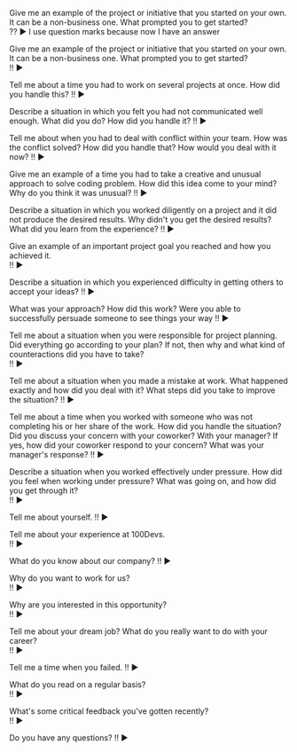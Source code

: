 Give me an example of the project or initiative that you started on your own. It can be a non-business one. What prompted you to get started?  
??
▶ I use question marks because now I have an answer
<!--SR:!2022-08-19,3,250!2022-08-19,3,250-->

Give me an example of the project or initiative that you started on your own. It can be a non-business one. What prompted you to get started?  
!! 
▶  

Tell me about a time you had to work on several projects at once. How did you handle this?
!! 
▶ 

Describe a situation in which you felt you had not communicated well enough. What did you do? How did you handle it? 
!!
▶ 

Tell me about when you had to deal with conflict within your team. How was the conflict solved? How did you handle that? How would you deal with it now?
!!
▶

Give me an example of a time you had to take a creative and unusual approach to solve coding problem. How did this idea come to your mind? Why do you think it was unusual? 
!! 
▶

Describe a situation in which you worked diligently on a project and it did not produce the desired results. Why didn't you get the desired results? What did you learn from the experience? 
!! 
▶

Give an example of an important project goal you reached and how you achieved it.  
!!
▶

Describe a situation in which you experienced difficulty in getting others to accept your ideas? 
!! 
▶

What was your approach? How did this work? Were you able to successfully persuade someone to see things your way 
!!
▶

Tell me about a situation when you were responsible for project planning. Did everything go according to your plan? If not, then why and what kind of counteractions did you have to take?  
!!
▶

Tell me about a situation when you made a mistake at work. What happened exactly and how did you deal with it? What steps did you take to improve the situation? 
!! 
▶

Tell me about a time when you worked with someone who was not completing his or her share of the work. How did you handle the situation? Did you discuss your concern with your coworker? With your manager? If yes, how did your coworker respond to your concern? What was your manager's response? 
!!
▶

Describe a situation when you worked effectively under pressure. How did you feel when working under pressure? What was going on, and how did you get through it?  
!!
▶

Tell me about yourself. 
!!
▶

Tell me about your experience at 100Devs.  
!!
▶

What do you know about our company?
!! 
▶

Why do you want to work for us?  
!!
▶

Why are you interested in this opportunity?  
!! 
▶

Tell me about your dream job?  What do you really want to do with your career?  
!!
▶

Tell me a time when you failed.
!! 
▶

What do you read on a regular basis?  
!! 
▶

What's some critical feedback you've gotten recently?  
!! 
▶

Do you have any questions? 
!!
▶